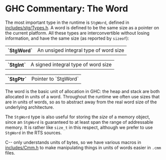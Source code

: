 # GHC Commentary: The Word


The most important type in the runtime is `StgWord`, defined in [includes/stg/Types.h](/ghc/ghc/tree/master/ghc/includes/stg/Types.h).  A word is defined to be the same size as a pointer on the current platform.  All these types are interconvertible without losing information, and have the same size (as reported by `sizeof`):

<table><tr><th>`StgWord`</th>
<td>
An unsiged integral type of word size
</td></tr></table>

<table><tr><th>`StgInt`</th>
<td>
A signed integral type of word size
</td></tr></table>

<table><tr><th>`StgPtr`</th>
<td>
Pointer to `StgWord`</td></tr></table>


The word is the basic unit of allocation in GHC: the heap and stack are both allocated in units of a word.  Throughout the runtime we often use sizes that are in units of words, so as to abstract away from the real word size of the underlying architecture.


The `StgWord` type is also useful for storing the *size* of a memory object, since an `StgWord` is guaranteed to at least span the range of addressable memory. It is rather like `size_t` in this respect, although we prefer to use `StgWord` in the RTS sources.


C-- only understands units of bytes, so we have various macros in [includes/Cmm.h](/ghc/ghc/tree/master/ghc/includes/Cmm.h) to make manipulating things in units of words easier in `.cmm` files.
